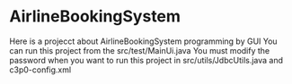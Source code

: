 # AirlineBookingSystem
Here is a projecct about AirlineBookingSystem programming by GUI
You can run this project from the src/test/MainUi.java
You must modify the password when you want to run this project in src/utils/JdbcUtils.java and c3p0-config.xml
